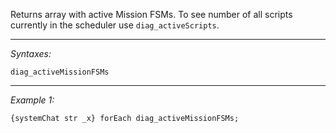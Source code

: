 Returns array with active Mission FSMs. To see number of all scripts currently in the scheduler use `diag_activeScripts`.


---
*Syntaxes:*

`diag_activeMissionFSMs`

---
*Example 1:*

```sqf
{systemChat str _x} forEach diag_activeMissionFSMs;
```